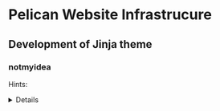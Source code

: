 # Pelican Website Infrastrucure

## Development of Jinja theme

### notmyidea

Hints: <details> tag creates a drop-down (HTML5)

Infrastructure for a static website is in progress. 

- Demo on a webserver based on `aiohttp` 
    - [https://test.markymark.bx9.net/]
- features in development: 
    -  understanding the templates 
    -  modifying the theme
        -  PUZZLE: Why is the css used on the live site not in the content dir?
        -  Add images for main & thumbnail.
        -  Need two live dates: Date created, and date event happened.
        -  CSS/layout overhaul for mobile-first.
    - [https://jinja2docs.readthedocs.io/en/stable/]
- linked repo contains the nginx configuration file

![NGINX](https://media-exp1.licdn.com/dms/image/C4E0BAQFVNia9avQ6aQ/company-logo_100_100/0/1570661875266?e=1647475200&v=beta&t=rrWSR14vAy4qmIVQ5jxDunmcps9pORw00rJliW7Ic9A)
